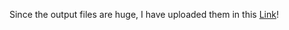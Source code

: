 Since the output files are huge, I have uploaded them in this [Link](https://drive.google.com/drive/folders/1-wpBG2rm4uG1lHidT3GddxIcE2awBAqG?usp=drive_link)!
